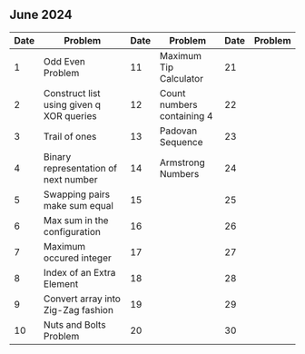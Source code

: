 ## June 2024

| Date | Problem                                  | Date | Problem                    | Date | Problem |
| ---- | ---------------------------------------- | ---- | -------------------------- | ---- | ------- |
| 1    | Odd Even Problem                         | 11   | Maximum Tip Calculator     | 21   |         |
| 2    | Construct list using given q XOR queries | 12   | Count numbers containing 4 | 22   |         |
| 3    | Trail of ones                            | 13   | Padovan Sequence           | 23   |         |
| 4    | Binary representation of next number     | 14   | Armstrong Numbers          | 24   |         |
| 5    | Swapping pairs make sum equal            | 15   |                            | 25   |         |
| 6    | Max sum in the configuration             | 16   |                            | 26   |         |
| 7    | Maximum occured integer                  | 17   |                            | 27   |         |
| 8    | Index of an Extra Element                | 18   |                            | 28   |         |
| 9    | Convert array into Zig-Zag fashion       | 19   |                            | 29   |         |
| 10   | Nuts and Bolts Problem                   | 20   |                            | 30   |         |
